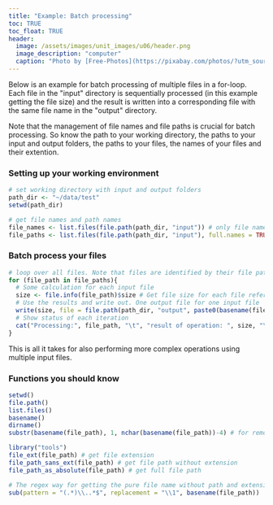 ```yaml
---
title: "Example: Batch processing"
toc: TRUE
toc_float: TRUE
header:
  image: /assets/images/unit_images/u06/header.png
  image_description: "computer"
  caption: "Photo by [Free-Photos](https://pixabay.com/photos/?utm_source=link-attribution&amp;utm_medium=referral&amp;utm_campaign=image&amp;utm_content=336373) [Pixabay](https://pixabay.com/de/?utm_source=link-attribution&amp;utm_medium=referral&amp;utm_campaign=image&amp;utm_content=336373)"
---
```


<!--more-->

Below is an example for batch processing of multiple files in a for-loop.
Each file in the "input" directory is sequentially processed (in this example getting the file size)
and the result is written into a corresponding file with the same file name in the "output" directory.

Note that the management of file names and file paths is crucial for batch processing.
So know the path to your working directory, the paths to your input and output folders, the paths to your files, the names of your files and their extention.

<!-- some nice graphic showing root, path, working directory, filename, and file extension -->



### Setting up your working environment

```r
# set working directory with input and output folders
path_dir <- "~/data/test"
setwd(path_dir)

# get file names and path names
file_names <- list.files(file.path(path_dir, "input")) # only file names
file_paths <- list.files(file.path(path_dir, "input"), full.names = TRUE) # complete paths to files. Necessary to open files.
```

### Batch process your files


```r
# loop over all files. Note that files are identified by their file paths.
for (file_path in file_paths){
  # Some calculation for each input file
  size <- file.info(file_path)$size # Get file size for each file referred to in file_paths
  # Use the results and write out. One output file for one input file
  write(size, file = file.path(path_dir, "output", paste0(basename(file_path), ".out")))
  # Show status of each iteration
  cat("Processing:", file_path, "\t", "result of operation: ", size, "\n")
}
```

This is all it takes for also performing more complex operations using multiple input files.

###  Functions you should know

```r
setwd()
file.path()
list.files()
basename()
dirname()
substr(basename(file_path), 1, nchar(basename(file_path))-4) # for removing the file extension, i.e. the last four characters.

library("tools")
file_ext(file_path) # get file extension
file_path_sans_ext(file_path) # get file path without extension
file_path_as_absolute(file_path) # get full file path

# The regex way for getting the pure file name without path and extension
sub(pattern = "(.*)\\..*$", replacement = "\\1", basename(file_path))
```
